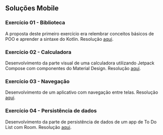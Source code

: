 ## Soluções Mobile

### Exercício 01 - Biblioteca
A proposta deste primeiro exercício era relembrar conceitos básicos de POO e aprender a sintaxe do Kotlin. Resolução [aqui](https://pl.kotl.in/AZycT6l4f).

### Exercício 02 - Calculadora
Desenvolvimento da parte visual de uma calculadora utilizando Jetpack Compose com componentes do Material Design. Resolução [aqui](https://github.com/ardnaile/solucoes-mobile/tree/main/02-calculadora).

### Exercício 03 - Navegação
Desenvolvimento de um aplicativo com navegação entre telas. Resolução [aqui](https://github.com/ardnaile/solucoes-mobile/tree/main/03-navega%C3%A7%C3%A3o).

### Exercício 04 - Persistência de dados
Desenvolvimento da parte de persistência de dados de um app de To Do List com Room. Resolução [aqui](https://github.com/ardnaile/solucoes-mobile/tree/main/04-persistencia-de-dados).

